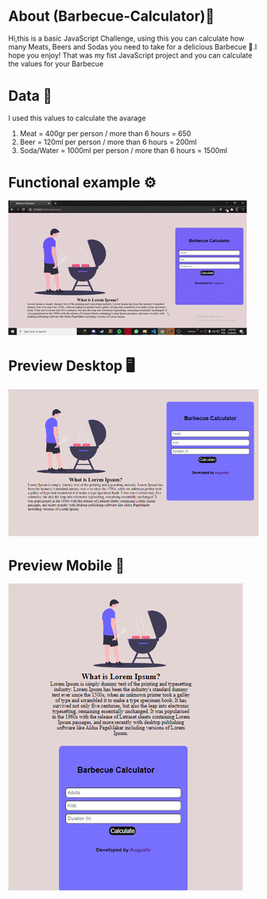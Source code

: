 # About (Barbecue-Calculator)📝
Hi,this is a basic JavaScript Challenge, using this you can calculate how many Meats, Beers and Sodas you need to take for a delicious Barbecue 🤤.I hope you enjoy!
That was my fist JavaScript project and you can calculate the values for your Barbecue 

# Data 💾

I used this values to calculate the avarage

1. Meat = 400gr per person / more than 6 hours = 650
2. Beer = 120ml per person / more than 6 hours = 200ml
3. Soda/Water = 1000ml per person / more than 6 hours = 1500ml

# Functional example ⚙️
![](design/previa.gif)

# Preview Desktop 🖥️

![](design/desktop.png)

# Preview Mobile 📱

![](design/mobile.png)

